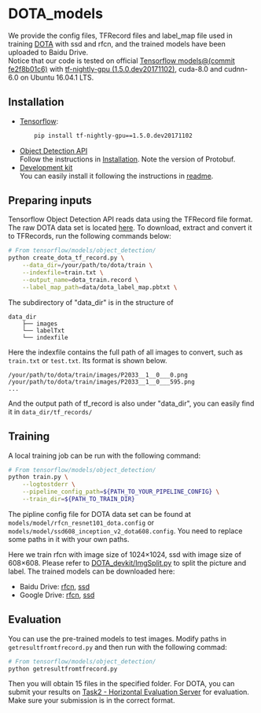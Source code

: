 # DOTA_models

We provide the config files, TFRecord files and label_map file used in training [DOTA](http://captain.whu.edu.cn/DOTAweb/dataset.html) with ssd and rfcn, and the trained models have been uploaded to Baidu Drive.   
Notice that our code is tested on official [Tensorflow models@(commit fe2f8b01c6)](https://github.com/tensorflow/models/tree/fe2f8b01c686fd62272c3992686a637db926ce5c) with [tf-nightly-gpu (1.5.0.dev20171102)](https://pypi.org/project/tf-nightly-gpu/), cuda-8.0 and cudnn-6.0 on Ubuntu 16.04.1 LTS.

## Installation
- [Tensorflow](https://pypi.org/project/tf-nightly-gpu/):
  ```bash
      pip install tf-nightly-gpu==1.5.0.dev20171102
  ```
- [Object Detection API](https://github.com/ringringyi/DOTA_models/tree/master/object_detection)<br>
  Follow the instructions in [Installation](https://github.com/ringringyi/DOTA_models/blob/master/object_detection/g3doc/installation.md). Note the version of Protobuf.
- [Development kit](https://github.com/CAPTAIN-WHU/DOTA_devkit)<br>
  You can easily install it following the instructions in [readme](https://github.com/CAPTAIN-WHU/DOTA_devkit/blob/master/readme.md).

## Preparing inputs
Tensorflow Object Detection API reads data using the TFRecord file format. The raw DOTA data set is located [here](http://captain.whu.edu.cn/DOTAweb/dataset.html). To download, extract and convert it to TFRecords, run the following commands
below:
```bash
# From tensorflow/models/object_detection/
python create_dota_tf_record.py \
    --data_dir=/your/path/to/dota/train \
    --indexfile=train.txt \
    --output_name=dota_train.record \
    --label_map_path=data/dota_label_map.pbtxt \
```
The subdirectory of "data_dir" is in the structure of
```
data_dir
    ├── images
    └── labelTxt
    └── indexfile
```
Here the indexfile contains the full path of all images to convert, such as `train.txt` or `test.txt`. Its format is shown below.
```
/your/path/to/dota/train/images/P2033__1__0___0.png
/your/path/to/dota/train/images/P2033__1__0___595.png
...
```
And the output path of tf_record is also under "data_dir", you can easily find it in `data_dir/tf_records/`

## Training
A local training job can be run with the following command:

```bash
# From tensorflow/models/object_detection/
python train.py \
    --logtostderr \
    --pipeline_config_path=${PATH_TO_YOUR_PIPELINE_CONFIG} \
    --train_dir=${PATH_TO_TRAIN_DIR}
```
The pipline config file for DOTA data set can be found at `models/model/rfcn_resnet101_dota.config` or  `models/model/ssd608_inception_v2_dota608.config`. You need to replace some paths in it with your own paths.

Here we train rfcn with image size of 1024×1024, ssd with image size of 608×608. Please refer to [DOTA_devkit/ImgSplit.py](https://github.com/CAPTAIN-WHU/DOTA_devkit/blob/master/ImgSplit.py) to split the picture and label. The trained models can be downloaded here:<br>
* Baidu Drive: [rfcn](https://pan.baidu.com/s/15fFYrffdF94UzA5tYq6ToQ), [ssd](https://pan.baidu.com/s/1Gg4KYlqBtyp83DHJW1qTxg)<br>
* Google Drive: [rfcn](https://drive.google.com/open?id=1IIyTRcV1LcCqiyU1xTWftOnOD015ka2P), [ssd](https://drive.google.com/open?id=1Kt82V0PG4hJ6rCsFDnrhAGTbOw0v7xYK)

## Evaluation
You can use the pre-trained models to test images. Modify paths in `getresultfromtfrecord.py` and then run with the following commad:
```bash
# From tensorflow/models/object_detection/
python getresultfromtfrecord.py
```
Then you will obtain 15 files in the specified folder. For DOTA, you can submit your results on [Task2 - Horizontal Evaluation Server](http://captain.whu.edu.cn/DOTAweb/evaluation.html) for evaluation. Make sure your submission is in the correct format. 
